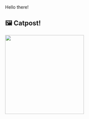 Hello there!



## 🖼️ Catpost!

<sub>
    <img src="https://cdn2.thecatapi.com/images/MTgxNjcxMw.jpg" height="256">
</sub>

